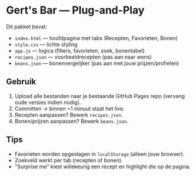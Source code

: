 # Gert's Bar — Plug-and-Play

Dit pakket bevat:
- `index.html` — hoofdpagina met tabs (Recepten, Favorieten, Bonen)
- `style.css` — lichte styling
- `app.js` — logica (filters, favorieten, zoek, bonentabel)
- `recipes.json` — voorbeeldrecepten (pas aan naar wens)
- `beans.json` — bonenvergelijker (pas aan met jouw prijzen/profielen)

## Gebruik
1. Upload alle bestanden naar je bestaande GitHub Pages repo (vervang oude versies indien nodig).
2. Committen → binnen ~1 minuut staat het live.
3. Recepten aanpassen? Bewerk `recipes.json`.
4. Bonen/prijzen aanpassen? Bewerk `beans.json`.

## Tips
- Favorieten worden opgeslagen in `localStorage` (alleen jouw browser).
- Zoekveld werkt per tab (recepten of bonen).
- "Surprise me" kiest willekeurig een recept en highlight die op de pagina.
